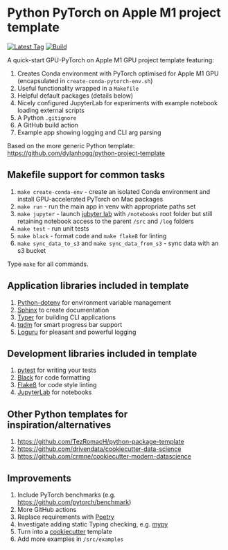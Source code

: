 # Python PyTorch on Apple M1 project template

[![Latest Tag](https://img.shields.io/github/v/tag/dylanhogg/python-pytorch-m1-template)](https://github.com/dylanhogg/python-pytorch-m1-template/tags)
[![Build](https://github.com/dylanhogg/python-pytorch-m1-template/workflows/build/badge.svg)](https://github.com/dylanhogg/python-pytorch-m1-template/actions)

A quick-start GPU-PyTorch on Apple M1 GPU project template featuring:

1) Creates Conda environment with PyTorch optimised for Apple M1 GPU (encapsulated in `create-conda-pytorch-env.sh`)
2) Useful functionality wrapped in a `Makefile`
3) Helpful default packages (details below)
4) Nicely configured JupyterLab for experiments with example notebook loading external scripts
6) A Python `.gitignore`
7) A GitHub build action
8) Example app showing logging and CLI arg parsing

Based on the more generic Python template: https://github.com/dylanhogg/python-project-template


## Makefile support for common tasks

1) `make create-conda-env` - create an isolated Conda environment and install GPU-accelerated PyTorch on Mac packages
2) `make run` - run the main app in venv with appropriate paths set
3) `make jupyter` - launch [jubyter lab](https://jupyterlab.readthedocs.io/) with `/notebooks` root folder but still retaining notebook access to the parent `/src` and `/log` folders
4) `make test` - run unit tests
5) `make black` - format code and `make flake8` for linting
6) `make sync_data_to_s3` and `make sync_data_from_s3` - sync data with an s3 bucket

Type `make` for all commands.


## Application libraries included in template

1) [Python-dotenv](https://github.com/theskumar/python-dotenv) for environment variable management
2) [Sphinx](https://github.com/sphinx-doc/sphinx) to create documentation
3) [Typer](https://github.com/tiangolo/typer) for building CLI applications
4) [tqdm](https://github.com/tqdm/tqdm) for smart progress bar support
5) [Loguru](https://github.com/Delgan/loguru) for pleasant and powerful logging


## Development libraries included in template

1) [pytest](https://github.com/pytest-dev/pytest) for writing your tests
2) [Black](https://github.com/psf/black) for code formatting
3) [Flake8](https://github.com/pycqa/flake8) for code style linting
4) [JupyterLab](https://github.com/jupyterlab/jupyterlab) for notebooks


## Other Python templates for inspiration/alternatives

1) https://github.com/TezRomacH/python-package-template
2) https://github.com/drivendata/cookiecutter-data-science
3) https://github.com/crmne/cookiecutter-modern-datascience


## Improvements

1) Include PyTorch benchmarks (e.g. https://github.com/pytorch/benchmark) 
2) More GitHub actions
3) Replace requirements with [Poetry](https://python-poetry.org/)
4) Investigate adding static Typing checking, e.g. [mypy](https://github.com/python/mypy)
5) Turn into a [cookiecutter](https://cookiecutter.readthedocs.io/) template
6) Add more examples in `/src/examples`
